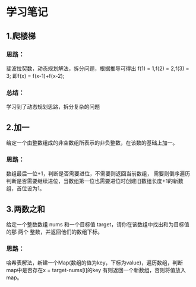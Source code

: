 # 学习笔记

## 1.爬楼梯

### 思路：

斐波拉契数，动态规划解法，拆分问题，根据推导可得出
f(1) = 1,f(2) = 2,f(3) = 3;
即f(x) = f(x-1)+f(x-2);


### 总结：

学习到了动态规划思路，拆分复杂的问题


## 2.加一

给定一个由整数组成的非空数组所表示的非负整数，在该数的基础上加一。

### 思路：

数组最后一位+1，判断是否需要进位，不需要则返回当前数组，
需要则倒序遍历判断是否需要继续进位，当数组第一位也需要进位时创建旧数组长度+1的新数组，首位设为1。


## 3.两数之和

给定一个整数数组 nums 和一个目标值 target，请你在该数组中找出和为目标值的那 两个 整数，并返回他们的数组下标。

### 思路：

哈希表解法，新建一个Map(数组的值为key，下标为value)，遍历数组，判断map中是否存在x = target-nums[i]的key
有则返回一个新数组，否则将值放入map。
